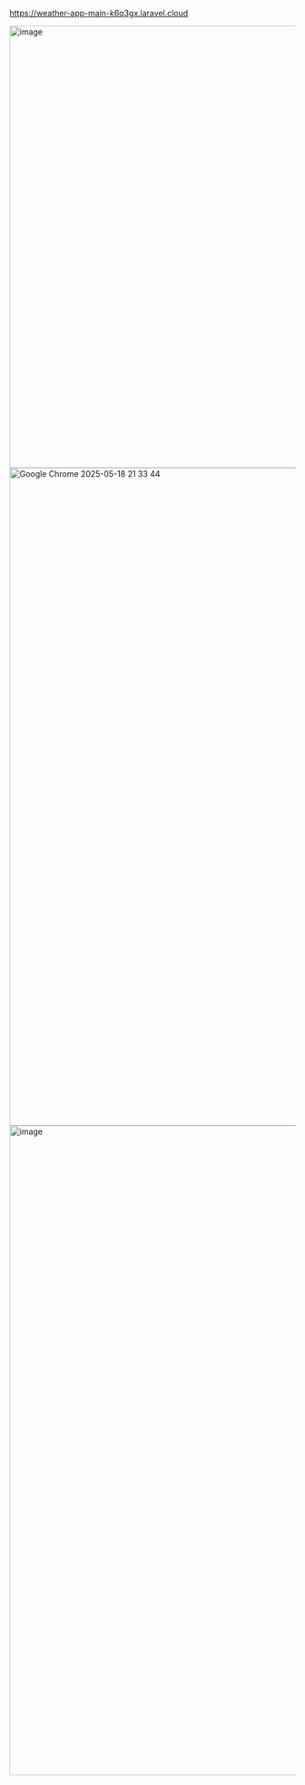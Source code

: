 https://weather-app-main-k6q3gx.laravel.cloud

<img width="779" alt="image" src="https://github.com/user-attachments/assets/f44b11d4-1c34-46ff-b670-dc4ac21af8fe" />

<img width="1159" alt="Google Chrome 2025-05-18 21 33 44" src="https://github.com/user-attachments/assets/43051bbf-bea6-414a-a9d4-9ad2e3f8935a" />

<img width="1145" alt="image" src="https://github.com/user-attachments/assets/693308d5-fb7b-41e3-b3d6-3c6f4de885d3" />
